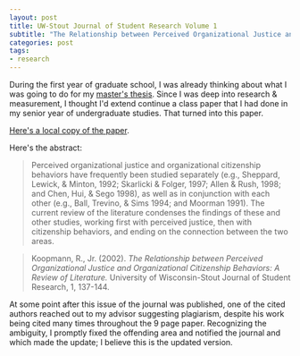 ```yaml
---
layout: post
title: UW-Stout Journal of Student Research Volume 1
subtitle: "The Relationship between Perceived Organizational Justice and Organizational Citizenship Behaviors: A Review of the Literature"
categories: post
tags:
- research
---
```


During the first year of graduate school, I was already thinking about what I was going to do for my [master's thesis](../using-the-act-to-predict-college-graduation/). Since I was deep into research & measurement, I thought I'd extend continue a class paper that I had done in my senior year of undergraduate studies.
That turned into this paper.

[Here's a local copy of the paper][local].

Here's the abstract:

> Perceived organizational justice and organizational citizenship behaviors have frequently been studied separately (e.g., Sheppard, Lewick, & Minton, 1992; Skarlicki & Folger, 1997; Allen & Rush, 1998; and Chen, Hui, & Sego 1998), as well as in conjunction with each other (e.g., Ball, Trevino, & Sims 1994; and Moorman 1991). The current review of the literature condenses the findings of these and other studies, working first with perceived justice, then with citizenship behaviors, and ending on the connection between the two areas.

> Koopmann, R., Jr. (2002). _The Relationship between Perceived Organizational Justice and Organizational Citizenship Behaviors: A Review of Literature._ University of Wisconsin-Stout Journal of Student Research, 1, 137-144.

At some point after this issue of the journal was published, one of the cited authors reached out to my advisor suggesting plagiarism, despite his work being cited many times throughout the 9 page paper. Recognizing the ambiguity, I promptly fixed the offending area and notified the journal and which made the update; I believe this is the updated version.

[local]: /assets/pdf/2002-poj-ocb.pdf
